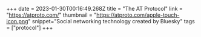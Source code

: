 +++
date = 2023-01-30T00:16:49.268Z
title = "The AT Protocol"
link = "https://atproto.com/"
thumbnail = "https://atproto.com/apple-touch-icon.png"
snippet="Social networking technology created by Bluesky"
tags = ["protocol"]
+++
